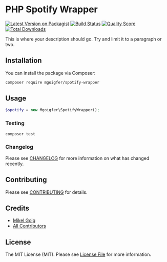 # PHP Spotify Wrapper

[![Latest Version on Packagist](https://img.shields.io/packagist/v/mgoigfer/laravel-spotify-wrapper.svg?style=flat-square)](https://packagist.org/packages/mgoigfer/laravel-spotify-wrapper)
[![Build Status](https://img.shields.io/travis/mgoigfer/laravel-spotify-wrapper/master.svg?style=flat-square)](https://travis-ci.org/mgoigfer/laravel-spotify-wrapper)
[![Quality Score](https://img.shields.io/scrutinizer/g/mgoigfer/laravel-spotify-wrapper.svg?style=flat-square)](https://scrutinizer-ci.com/g/mgoigfer/laravel-spotify-wrapper)
[![Total Downloads](https://img.shields.io/packagist/dt/mgoigfer/laravel-spotify-wrapper.svg?style=flat-square)](https://packagist.org/packages/mgoigfer/laravel-spotify-wrapper)

This is where your description should go. Try and limit it to a paragraph or two.

## Installation

You can install the package via Composer:

```bash
composer require mgoigfer/spotify-wrapper
```

## Usage

``` php
$spotify = new Mgoigfer\SpotifyWrapper();
```

### Testing

``` bash
composer test
```

### Changelog

Please see [CHANGELOG](CHANGELOG.md) for more information on what has changed recently.

## Contributing

Please see [CONTRIBUTING](CONTRIBUTING.md) for details.

## Credits

- [Mikel Goig](https://github.com/mgoigfer)
- [All Contributors](../../contributors)

## License

The MIT License (MIT). Please see [License File](LICENSE.md) for more information.
